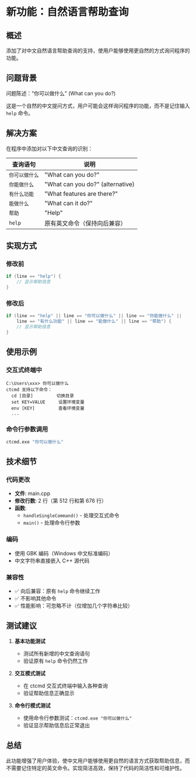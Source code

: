 # 新功能：自然语言帮助查询

## 概述
添加了对中文自然语言帮助查询的支持，使用户能够使用更自然的方式询问程序的功能。

## 问题背景
问题陈述："你可以做什么" (What can you do?)

这是一个自然的中文提问方式，用户可能会这样询问程序的功能，而不是记住输入 `help` 命令。

## 解决方案
在程序中添加对以下中文查询的识别：

| 查询语句 | 说明 |
|---------|------|
| `你可以做什么` | "What can you do?" |
| `你能做什么` | "What can you do?" (alternative) |
| `有什么功能` | "What features are there?" |
| `能做什么` | "What can it do?" |
| `帮助` | "Help" |
| `help` | 原有英文命令（保持向后兼容） |

## 实现方式

### 修改前
```cpp
if (line == "help") {
    // 显示帮助信息
}
```

### 修改后
```cpp
if (line == "help" || line == "你可以做什么" || line == "你能做什么" || 
    line == "有什么功能" || line == "能做什么" || line == "帮助") {
    // 显示帮助信息
}
```

## 使用示例

### 交互式终端中
```
C:\Users\xxx> 你可以做什么
ctcmd 支持以下命令：
  cd [目录]         切换目录
  set KEY=VALUE     设置环境变量
  env [KEY]         查看环境变量
  ...
```

### 命令行参数调用
```cmd
ctcmd.exe "你可以做什么"
```

## 技术细节

### 代码更改
- **文件**: main.cpp
- **修改行数**: 2 行（第 512 行和第 676 行）
- **函数**: 
  - `handleSingleCommand()` - 处理交互式命令
  - `main()` - 处理命令行参数

### 编码
- 使用 GBK 编码（Windows 中文标准编码）
- 中文字符串直接嵌入 C++ 源代码

### 兼容性
- ✅ 向后兼容：原有 `help` 命令继续工作
- ✅ 不影响其他命令
- ✅ 性能影响：可忽略不计（仅增加几个字符串比较）

## 测试建议

1. **基本功能测试**
   - 测试所有新增的中文查询语句
   - 验证原有 `help` 命令仍然工作

2. **交互模式测试**
   - 在 ctcmd 交互式终端中输入各种查询
   - 验证帮助信息正确显示

3. **命令行模式测试**
   - 使用命令行参数测试：`ctcmd.exe "你可以做什么"`
   - 验证显示帮助信息后正常退出

## 总结
此功能增强了用户体验，使中文用户能够使用更自然的语言方式获取帮助信息，而不需要记住特定的英文命令。实现简洁高效，保持了代码的简洁性和可维护性。
